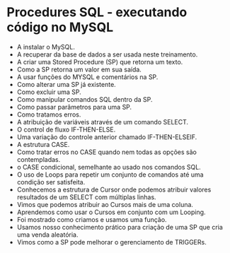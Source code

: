 # Procedures SQL - executando código no MySQL

- A instalar o MySQL.
- A recuperar da base de dados a ser usada neste treinamento.
- A criar uma Stored Procedure (SP) que retorna um texto.
- Como a SP retorna um valor em sua saída.
- A usar funções do MYSQL e comentários na SP.
- Como alterar uma SP já existente.
- Como excluir uma SP.
- Como manipular comandos SQL dentro da SP.
- Como passar parâmetros para uma SP.
- Como tratamos erros.
- A atribuição de variáveis através de um comando SELECT.
- O control de fluxo IF-THEN-ELSE.
- Uma variação do controle anterior chamado IF-THEN-ELSEIF.
- A estrutura CASE.
- Como tratar erros no CASE quando nem todas as opções são contempladas.
- o CASE condicional, semelhante ao usado nos comandos SQL.
- O uso de Loops para repetir um conjunto de comandos até uma condição ser satisfeita.
- Conhecemos a estrutura de Cursor onde podemos atribuir valores resultados de um SELECT com múltiplas linhas.
- Vimos que podemos atribuir ao Cursos mais de uma coluna.
- Aprendemos como usar o Cursos em conjunto com um Looping.
- Foi mostrado como criamos e usamos uma função.
- Usamos nosso conhecimento prático para criação de uma SP que cria uma venda aleatória.
- Vimos como a SP pode melhorar o gerenciamento de TRIGGERs.